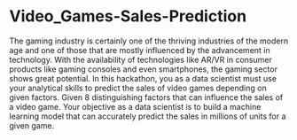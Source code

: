 # Video_Games-Sales-Prediction
The gaming industry is certainly one of the thriving industries of the modern age and one of those that are mostly influenced by the advancement in technology. With the availability of technologies like AR/VR in consumer products like gaming consoles and even smartphones, the gaming sector shows great potential. In this hackathon, you as a data scientist must use your analytical skills to predict the sales of video games depending on given factors. Given 8 distinguishing factors that can influence the sales of a video game. Your objective as a data scientist is to build a machine learning model that can accurately predict the sales in millions of units for a given game.
